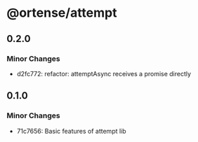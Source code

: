 # @ortense/attempt

## 0.2.0

### Minor Changes

- d2fc772: refactor: attemptAsync receives a promise directly

## 0.1.0

### Minor Changes

- 71c7656: Basic features of attempt lib
